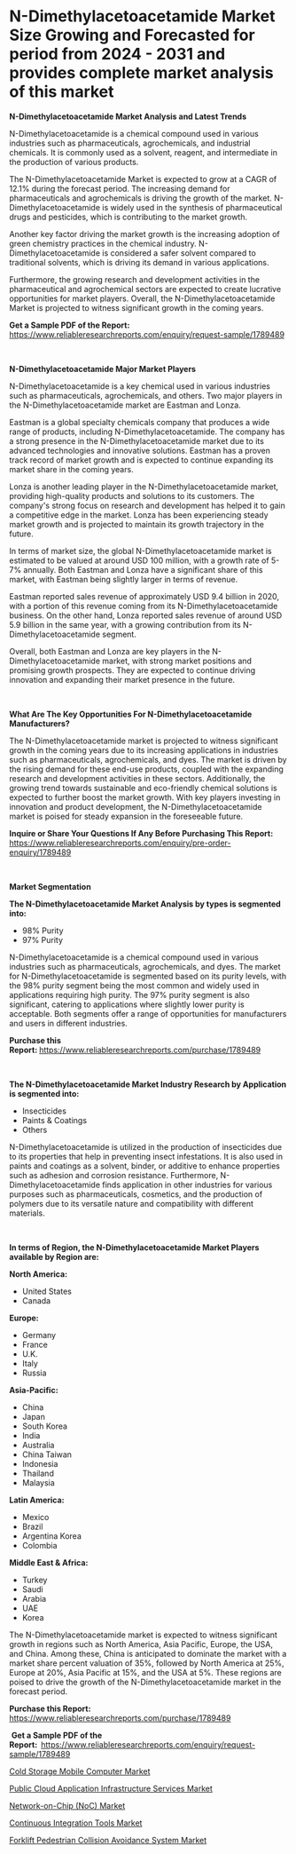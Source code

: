 <p><h1>N-Dimethylacetoacetamide Market Size Growing and Forecasted for period from 2024 - 2031 and provides complete market analysis of this market</h1></p><p><strong>N-Dimethylacetoacetamide Market Analysis and Latest Trends</strong></p>
<p><p>N-Dimethylacetoacetamide is a chemical compound used in various industries such as pharmaceuticals, agrochemicals, and industrial chemicals. It is commonly used as a solvent, reagent, and intermediate in the production of various products.</p><p>The N-Dimethylacetoacetamide Market is expected to grow at a CAGR of 12.1% during the forecast period. The increasing demand for pharmaceuticals and agrochemicals is driving the growth of the market. N-Dimethylacetoacetamide is widely used in the synthesis of pharmaceutical drugs and pesticides, which is contributing to the market growth.</p><p>Another key factor driving the market growth is the increasing adoption of green chemistry practices in the chemical industry. N-Dimethylacetoacetamide is considered a safer solvent compared to traditional solvents, which is driving its demand in various applications.</p><p>Furthermore, the growing research and development activities in the pharmaceutical and agrochemical sectors are expected to create lucrative opportunities for market players. Overall, the N-Dimethylacetoacetamide Market is projected to witness significant growth in the coming years.</p></p>
<p><strong>Get a Sample PDF of the Report:&nbsp;</strong> <a href="https://www.reliableresearchreports.com/enquiry/request-sample/1789489">https://www.reliableresearchreports.com/enquiry/request-sample/1789489</a></p>
<p>&nbsp;</p>
<p><strong>N-Dimethylacetoacetamide Major Market Players</strong></p>
<p><p>N-Dimethylacetoacetamide is a key chemical used in various industries such as pharmaceuticals, agrochemicals, and others. Two major players in the N-Dimethylacetoacetamide market are Eastman and Lonza.</p><p>Eastman is a global specialty chemicals company that produces a wide range of products, including N-Dimethylacetoacetamide. The company has a strong presence in the N-Dimethylacetoacetamide market due to its advanced technologies and innovative solutions. Eastman has a proven track record of market growth and is expected to continue expanding its market share in the coming years.</p><p>Lonza is another leading player in the N-Dimethylacetoacetamide market, providing high-quality products and solutions to its customers. The company's strong focus on research and development has helped it to gain a competitive edge in the market. Lonza has been experiencing steady market growth and is projected to maintain its growth trajectory in the future.</p><p>In terms of market size, the global N-Dimethylacetoacetamide market is estimated to be valued at around USD 100 million, with a growth rate of 5-7% annually. Both Eastman and Lonza have a significant share of this market, with Eastman being slightly larger in terms of revenue.</p><p>Eastman reported sales revenue of approximately USD 9.4 billion in 2020, with a portion of this revenue coming from its N-Dimethylacetoacetamide business. On the other hand, Lonza reported sales revenue of around USD 5.9 billion in the same year, with a growing contribution from its N-Dimethylacetoacetamide segment.</p><p>Overall, both Eastman and Lonza are key players in the N-Dimethylacetoacetamide market, with strong market positions and promising growth prospects. They are expected to continue driving innovation and expanding their market presence in the future.</p></p>
<p>&nbsp;</p>
<p><strong>What Are The Key Opportunities For N-Dimethylacetoacetamide Manufacturers?</strong></p>
<p><p>The N-Dimethylacetoacetamide market is projected to witness significant growth in the coming years due to its increasing applications in industries such as pharmaceuticals, agrochemicals, and dyes. The market is driven by the rising demand for these end-use products, coupled with the expanding research and development activities in these sectors. Additionally, the growing trend towards sustainable and eco-friendly chemical solutions is expected to further boost the market growth. With key players investing in innovation and product development, the N-Dimethylacetoacetamide market is poised for steady expansion in the foreseeable future.</p></p>
<p><strong>Inquire or Share Your Questions If Any Before Purchasing This Report:</strong> <a href="https://www.reliableresearchreports.com/enquiry/pre-order-enquiry/1789489">https://www.reliableresearchreports.com/enquiry/pre-order-enquiry/1789489</a></p>
<p>&nbsp;</p>
<p><strong>Market Segmentation</strong></p>
<p><strong>The N-Dimethylacetoacetamide Market Analysis by types is segmented into:</strong></p>
<p><ul><li>98% Purity</li><li>97% Purity</li></ul></p>
<p><p>N-Dimethylacetoacetamide is a chemical compound used in various industries such as pharmaceuticals, agrochemicals, and dyes. The market for N-Dimethylacetoacetamide is segmented based on its purity levels, with the 98% purity segment being the most common and widely used in applications requiring high purity. The 97% purity segment is also significant, catering to applications where slightly lower purity is acceptable. Both segments offer a range of opportunities for manufacturers and users in different industries.</p></p>
<p><strong>Purchase this Report:&nbsp;</strong><a href="https://www.reliableresearchreports.com/purchase/1789489">https://www.reliableresearchreports.com/purchase/1789489</a></p>
<p>&nbsp;</p>
<p><strong>The N-Dimethylacetoacetamide Market Industry Research by Application is segmented into:</strong></p>
<p><ul><li>Insecticides</li><li>Paints & Coatings</li><li>Others</li></ul></p>
<p><p>N-Dimethylacetoacetamide is utilized in the production of insecticides due to its properties that help in preventing insect infestations. It is also used in paints and coatings as a solvent, binder, or additive to enhance properties such as adhesion and corrosion resistance. Furthermore, N-Dimethylacetoacetamide finds application in other industries for various purposes such as pharmaceuticals, cosmetics, and the production of polymers due to its versatile nature and compatibility with different materials.</p></p>
<p>&nbsp;</p>
<p><strong>In terms of Region, the N-Dimethylacetoacetamide Market Players available by Region are:</strong></p>
<p>
    <p> <strong> North America: </strong>
        <ul>
            <li>United States</li>
            <li>Canada</li>
        </ul>
        </p> 
    <p> <strong> Europe: </strong>
        <ul>
            <li>Germany</li>
            <li>France</li>
            <li>U.K.</li>
            <li>Italy</li>
            <li>Russia</li>
        </ul>
        </p> 
    <p> <strong> Asia-Pacific: </strong>
        <ul>
            <li>China</li>
            <li>Japan</li>
            <li>South Korea</li>
            <li>India</li>
            <li>Australia</li>
            <li>China Taiwan</li>
            <li>Indonesia</li>
            <li>Thailand</li>
            <li>Malaysia</li>
        </ul>
        </p> 
    <p> <strong> Latin America: </strong>
        <ul>
            <li>Mexico</li>
            <li>Brazil</li>
            <li>Argentina Korea</li>
            <li>Colombia</li>
        </ul>
        </p> 
    <p> <strong> Middle East & Africa: </strong>
        <ul>
            <li>Turkey</li>
            <li>Saudi</li>
            <li>Arabia</li>
            <li>UAE</li>
            <li>Korea</li>
        </ul>
    </p>
    </p>
<p><p>The N-Dimethylacetoacetamide market is expected to witness significant growth in regions such as North America, Asia Pacific, Europe, the USA, and China. Among these, China is anticipated to dominate the market with a market share percent valuation of 35%, followed by North America at 25%, Europe at 20%, Asia Pacific at 15%, and the USA at 5%. These regions are poised to drive the growth of the N-Dimethylacetoacetamide market in the forecast period.</p></p>
<p><strong>Purchase this Report: </strong><a href="https://www.reliableresearchreports.com/purchase/1789489">https://www.reliableresearchreports.com/purchase/1789489</a></p>
<p>&nbsp;<strong>Get a Sample PDF of the Report:&nbsp;&nbsp;</strong><a href="https://www.reliableresearchreports.com/enquiry/request-sample/1789489">https://www.reliableresearchreports.com/enquiry/request-sample/1789489</a></p>
<p><strong></strong></p>
<p><p><a href="https://github.com/arionmp/Market-Research-Report-List-2/blob/main/cold-storage-mobile-computer-market.md">Cold Storage Mobile Computer Market</a></p><p><a href="https://medium.com/@irwingibson727/public-cloud-application-infrastructure-services-market-report-reveals-the-latest-trends-and-growth-130fdedc3552">Public Cloud Application Infrastructure Services Market</a></p><p><a href="https://github.com/pgtimber/Market-Research-Report-List-1/blob/main/network-on-chip-noc-market.md">Network-on-Chip (NoC) Market</a></p><p><a href="https://medium.com/@lisasanchez1968/continuous-integration-tools-nbsp-market-focuses-on-market-share-size-and-projected-forecast-till-febb56bd8cc0">Continuous Integration Tools Market</a></p><p><a href="https://medium.com/@angelageorge32/forklift-pedestrian-collision-avoidance-system-market-research-report-its-history-and-forecast-2800e1b84742">Forklift Pedestrian Collision Avoidance System Market</a></p></p>